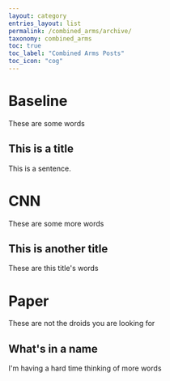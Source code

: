 ```yaml
---
layout: category
entries_layout: list
permalink: /combined_arms/archive/
taxonomy: combined_arms
toc: true
toc_label: "Combined Arms Posts"
toc_icon: "cog"
---
```


# Baseline
These are some words

## This is a title
This is a sentence.

# CNN
These are some more words

## This is another title
These are this title's words

# Paper
These are not the droids you are looking for

## What's in a name
I'm having a hard time thinking of more words
